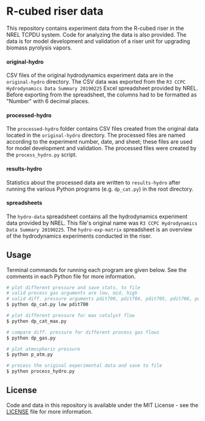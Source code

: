 # R-cubed riser data

This repository contains experiment data from the R-cubed riser in the NREL TCPDU system. Code for analyzing the data is also provided. The data is for model development and validation of a riser unit for upgrading biomass pyrolysis vapors.

#### original-hydro

CSV files of the original hydrodynamics experiment data are in the `original-hydro` directory. The CSV data was exported from the `R3 CCPC Hydrodynamics Data Summary 20190225` Excel spreadsheet provided by NREL. Before exporting from the spreadsheet, the columns had to be formatted as "Number" with 6 decimal places.

#### processed-hydro

The `processed-hydro` folder contains CSV files created from the original data located in the `original-hydro` directory. The processed files are named according to the experiment number, date, and sheet; these files are used for model development and validation. The processed files were created by the `process_hydro.py` script.

#### results-hydro

Statistics about the processed data are written to `results-hydro` after running the various Python programs (e.g. `dp_cat.py`) in the root directory.

#### spreadsheets

The `hydro-data` spreadsheet contains all the hydrodynamics experiment data provided by NREL. This file's original name was `R3 CCPC Hydrodynamics Data Summary 20190225`. The `hydro-exp-matrix` spreadsheet is an overview of the hydrodynamics experiments conducted in the riser.

## Usage

Terminal commands for running each program are given below. See the comments in each Python file for more information.

```bash
# plot different pressure and save stats. to file
# valid process gas arguments are low, mid, high
# valid diff. pressure arguments pdit700, pdit704, pdit705, pdit706, pdit707
$ python dp_cat.py low pdit700

# plot different pressure for max catalyst flow
$ python dp_cat_max.py

# compare diff. pressure for different process gas flows
$ python dp_gas.py

# plot atmospheric pressure
$ python p_atm.py

# process the original experimental data and save to file
$ python process_hydro.py
```

## License

Code and data in this repository is available under the MIT License - see the [LICENSE](LICENSE) file for more information.
